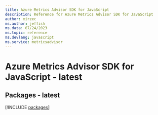 ```yaml
---
title: Azure Metrics Advisor SDK for JavaScript
description: Reference for Azure Metrics Advisor SDK for JavaScript
author: xirzec
ms.author: jeffish
ms.data: 07/24/2023
ms.topic: reference
ms.devlang: javascript
ms.service: metricsadvisor
---
```

# Azure Metrics Advisor SDK for JavaScript - latest
## Packages - latest
[!INCLUDE [packages](metrics-advisor-index.md)]
